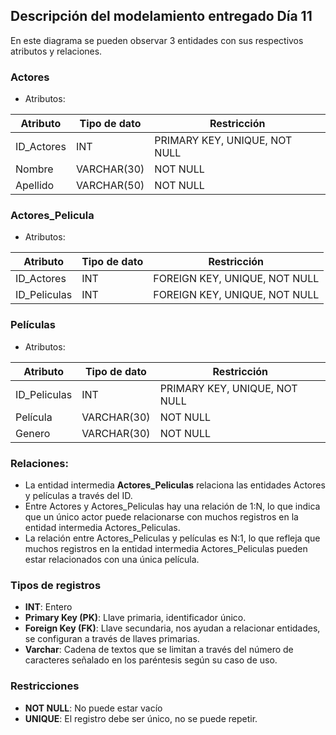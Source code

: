 ## Descripción del modelamiento entregado Día 11

En este diagrama se pueden observar 3 entidades con sus respectivos atributos y relaciones.

### Actores
- Atributos:

| Atributo    | Tipo de dato | Restricción       |
|-------------|--------------|-------------------|
| ID_Actores  | INT          | PRIMARY KEY, UNIQUE, NOT NULL |
| Nombre      | VARCHAR(30)  | NOT NULL          |
| Apellido    | VARCHAR(50)  | NOT NULL          |

### Actores_Pelicula
- Atributos:

| Atributo     | Tipo de dato | Restricción          |
|--------------|--------------|----------------------|
| ID_Actores   | INT          | FOREIGN KEY, UNIQUE, NOT NULL |
| ID_Peliculas | INT          | FOREIGN KEY, UNIQUE, NOT NULL |

### Películas
- Atributos:

| Atributo     | Tipo de dato | Restricción       |
|--------------|--------------|-------------------|
| ID_Peliculas | INT          | PRIMARY KEY, UNIQUE, NOT NULL |
| Película     | VARCHAR(30)  | NOT NULL          |
| Genero       | VARCHAR(30)  | NOT NULL          |

### Relaciones:
- La entidad intermedia **Actores_Peliculas** relaciona las entidades Actores y películas a través del ID.
- Entre Actores y Actores_Peliculas hay una relación de 1:N, lo que indica que un único actor puede relacionarse con muchos registros en la entidad intermedia Actores_Peliculas.
- La relación entre Actores_Peliculas y películas es N:1, lo que refleja que muchos registros en la entidad intermedia Actores_Peliculas pueden estar relacionados con una única película.

### Tipos de registros
- **INT**: Entero
- **Primary Key (PK)**: Llave primaria, identificador único.
- **Foreign Key (FK)**: Llave secundaria, nos ayudan a relacionar entidades, se configuran a través de llaves primarias.
- **Varchar**: Cadena de textos que se limitan a través del número de caracteres señalado en los paréntesis según su caso de uso.

### Restricciones
- **NOT NULL**: No puede estar vacío
- **UNIQUE**: El registro debe ser único, no se puede repetir.
